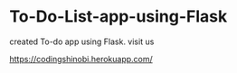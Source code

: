 # To-Do-List-app-using-Flask
created To-do app using Flask.
visit us

https://codingshinobi.herokuapp.com/
